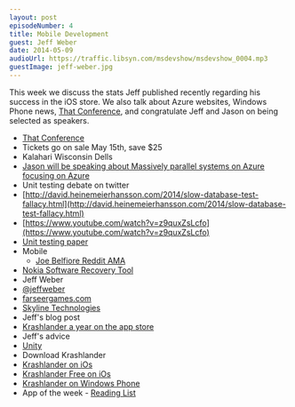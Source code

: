 ```yaml
---
layout: post
episodeNumber: 4
title: Mobile Development
guest: Jeff Weber
date: 2014-05-09
audioUrl: https://traffic.libsyn.com/msdevshow/msdevshow_0004.mp3
guestImage: jeff-weber.jpg
---
```


This week we discuss the stats Jeff published recently regarding his success in the iOS store. We also talk about Azure websites, Windows Phone news, [That Conference](http://thatconference.com), and congratulate Jeff and Jason on being selected as speakers.
 
- [That Conference](http://thatconference.com)
 - Tickets go on sale May 15th, save $25
 - Kalahari Wisconsin Dells
 - [Jason will be speaking about Massively parallel systems on Azure focusing on Azure](https://www.thatconference.com/Sessions/Session/2451)
- Unit testing debate on twitter
 - [http://david.heinemeierhansson.com/2014/slow-database-test-fallacy.html](http://david.heinemeierhansson.com/2014/slow-database-test-fallacy.html)
 - [https://www.youtube.com/watch?v=z9quxZsLcfo](https://www.youtube.com/watch?v=z9quxZsLcfo)
 - [Unit testing paper](http://downloads.ytechie.com/Practical_.NET_Unit_Testing.pdf)
- Mobile
  - [Joe Belfiore Reddit AMA](http://www.reddit.com/r/windowsphone/comments/24jtcy/hi_im_joe_belfiore_from_the_windows_phone_team_ama/)
 - [Nokia Software Recovery Tool](http://www.wpcentral.com/nokia-software-recovery-tool-updated-support-windows-phone-81-and-more)
- Jeff Weber
 - [@jeffweber](http://twitter.com/jeffweber)
 - [farseergames.com](http://farseergames.com) 
 - [Skyline Technologies](http://skylinetechnologies.com)
- Jeff's blog post
 - [Krashlander a year on the app store](http://www.farseergames.com/blog/2014/4/24/krashlander-a-year-on-the-appstore)
- Jeff's advice
 - [Unity](https://unity3d.com/) 
- Download Krashlander 
 - [Krashlander on iOs](https://itunes.apple.com/us/app/krashlander-ski-jump-crash!/id506429660?mt=8)
 - [Krashlander Free on iOs](https://itunes.apple.com/us/app/krashlander-free-ski-jump/id857462884?mt=8)
 - [Krashlander on Windows Phone](http://www.windowsphone.com/s?appid=77024266-2cda-df11-a844-00237de2db9e)
- App of the week - [Reading List](http://www.windowsphone.com/s?appid=cb040d8c-f740-4393-9f59-431fa920b90a)
